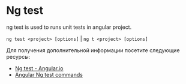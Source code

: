 # Ng test

ng test is used to runs unit tests in angular project.

`ng test <project> [options]` | `ng t <project> [options]`

Для получения дополнительной информации посетите следующие ресурсы:

- [Ng test - Angular.io](https://angular.io/cli/test)
- [Angular Ng test commands](https://www.youtube.com/watch?v=n1O_eRwzRKA)
